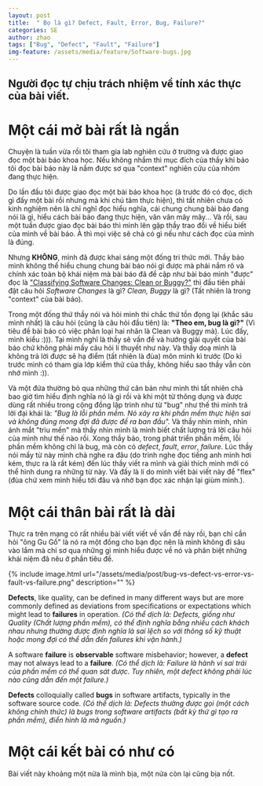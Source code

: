 ```yaml
---
layout: post
title:  " Bọ là gì? Defect, Fault, Error, Bug, Failure?"
categories: SE
author: zhao
tags: ["Bug", "Defect", "Fault", "Failure"]
img-feature: /assets/media/feature/Software-bugs.jpg
---
```


## Người đọc tự chịu trách nhiệm về tính xác thực của bài viết.

# Một cái mở bài rất là ngắn
Chuyện là tuần vừa rồi tôi tham gia lab nghiên cứu ở trường và được giao đọc một bài báo khoa học. Nếu không nhầm thì mục đích của thầy khi bảo tôi đọc bài báo này là nắm được sơ qua "context" nghiên cứu của nhóm đang thực hiện. 

Do lần đầu tôi được giao đọc một bài báo khoa học (à trước đó có đọc, dịch gì đấy một bài rồi nhưng mà khi chú tâm thực hiện), thì tất nhiên chưa có kinh nghiệm nên là chỉ nghĩ đọc hiểu nghĩa, cái chung chung bài báo đang nói là gì, hiểu cách bài báo đang thực hiện, vân vân mây mây... Và rồi, sau một tuần được giao đọc bài báo thì mình lên gặp thầy trao đổi về hiểu biết của mình về bài báo. À thì mọi việc sẽ chả có gì nếu như cách đọc của mình là đúng. 

Nhưng **KHÔNG**, mình đã được khai sáng một đống tri thức mới. Thầy bảo mình không thể hiểu chung chung bài báo nói gì được mà phải nắm rõ và chính xác toàn bộ khái niệm mà bài báo đã đề cập như bài báo mình "được" đọc là ["Classifying Software Changes: Clean or Buggy?"](https://ieeexplore.ieee.org/document/4408585?denied=) thì đầu tiên phải đặt câu hỏi *Software Changes* là gì? *Clean, Buggy* là gì? (Tất nhiên là trong "context" của bài báo). 

Trong một đống thứ thầy nói và hỏi mình thì chắc thứ tồn đọng lại (khắc sâu mình nhất) là câu hỏi (cũng là câu hỏi đầu tiên) là: **"Theo em, bug là gì?"** (Vì tiêu đề bài báo có việc phân loại hai nhãn là Clean và Buggy mà). Lúc đấy, mình kiểu :))). Tại mình nghĩ là thầy sẽ vấn đề và hướng giải quyết của bài báo chứ không phải mấy câu hỏi lí thuyết như này. Và thầy doạ mình là không trả lời được sẽ hạ điểm (tất nhiên là đùa) môn mình kì trước (Do kì trước mình có tham gia lớp kiểm thử của thầy, không hiểu sao thầy vẫn còn nhớ mình :)). 

Và một đứa thường bỏ qua những thứ căn bản như mình thì tất nhiên chả bao giờ tìm hiểu định nghĩa nó là gì rồi và khi một từ thông dụng và được dùng rất nhiều trong cộng đồng lập trình như từ "bug" như thế thì mình trả lời đại khái là: *"Bug là lỗi phần mềm. Nó xảy ra khi phần mềm thực hiện sai và không đúng mong đợi đã được đề ra ban đầu".* Và thầy nhìn mình, nhìn ánh mắt "trìu mến" mà thầy nhìn mình là mình biết chất lượng trả lời câu hỏi của mình như thế nào rồi. Xong thầy bảo, trong phát triển phần mềm, lỗi phần mềm không chỉ là bug, mà còn có *defect*, *fault*, *error*, *failure*. Lúc thầy nói mấy từ này mình chả nghe ra đâu (do trình nghe đọc tiếng anh mình hơi kém, thực ra là rất kém) đến lúc thầy viết ra mình và giải thích mình mới có thể hình dung ra những từ này. Và đấy là lí do mình viết bài viết này để "flex" (đùa chứ xem mình hiểu tới đâu và nhờ bạn đọc xác nhận lại giùm mình.).

# Một cái thân bài rất là dài
Thực ra trên mạng có rất nhiều bài viết viết về vấn đề này rồi, bạn chỉ cần hỏi "ông Gu Gồ" là nó ra một đống cho bạn đọc nên là mình không đi sâu vào lắm mà chỉ sơ qua những gì mình hiểu được về nó và phân biệt những khái niệm đã nêu ở phần tiêu đề.

{% include image.html url="/assets/media/post/bug-vs-defect-vs-error-vs-fault-vs-failure.png" description="" %}

**Defects**, like quality, can be defined in many different ways but are more commonly defined as deviations from specifications or expectations which might lead to **failures** in operation. *(Có thể dịch là: Defects, giống như Quality (Chất lượng phần mềm), có thể định nghĩa bằng nhiều cách khách nhau nhưng thường được định nghĩa là sai lệch so với thông số kỹ thuật hoặc mong đợi có thể dẫn đến failures khi vận hành.)*

A software **failure** is **observable** software misbehavior; however, a **defect** may not always lead to a **failure**. *(Có thể dịch là: Failure là hành vi sai trái của phần mềm có thể quan sát được. Tuy nhiên, một defect không phải lúc nào cũng dẫn đến một failure.)*

**Defects** colloquially called **bugs** in software artifacts, typically in the software source code. *(Có thể dịch là: Defects thường được gọi (một cách không chính thức) là bugs trong software artifacts (bất kỳ thứ gì tạo ra phần mềm), điển hình là mã nguồn.)*

# Một cái kết bài có như có
Bài viết này khoảng một nửa là mình bịa, một nửa còn lại cũng bịa nốt.

